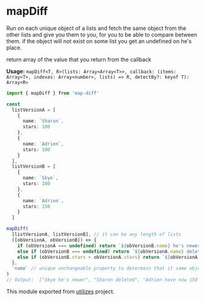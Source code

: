 # mapDiff

Run on each unique object of a lists and fetch the same object from the other lists and give you them to you, for you to be able to compare between them.
if the object will not exist on some list you get an undefined on he's place.

return array of the value that you return from the callback

**Usage:** `mapDiff<T, R>(lists: Array<Array<T>>, callback: (items: Array<T>, indexes: Array<number>, lists) => R, detectBy?: keyof T): Array<R>`

```typescript
import { mapDiff } from 'map-diff'

const
  listVersionA = [
    {
      name: `Sharon`,
      stars: 100
    },
    {
      name: `Adrien`,
      stars: 100
    }
  ],
  listVersionB = [
    {
      name: `Skye`,
      stars: 100
    },
    {
      name: `Adrien`,
      stars: 150
    }
  ]

mapDiff(
  [listVersionA, listVersionB], // it can be any length of lists
  ([obVersionA, obVersionB]) => {
    if (obVersionA === undefined) return `${obVersionB.name} he's newer`
    else if (obVersionB === undefined) return `${obVersionA.name} deleted`
    else if (obVersionB.stars > obVersionA.stars) return `${obVersionA.name} have now ${obVersionB.stars} stars over ${obVersionA.stars}`
  },
  `name` // unique unchangeable property to determain that it same object in other version
)
// Output:  ["Skye he's newer", "Sharon deleted", "Adrien have now 150 instad of 100"]
```

<!-- *keywords [] *keywordsend -->


This module exported from [utilizes](https://www.npmjs.com/package/utilizes) project.